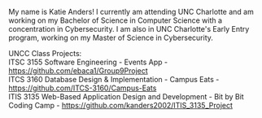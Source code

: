 My name is Katie Anders! I currently am attending UNC Charlotte and am working on my Bachelor of Science in Computer Science with a concentration in Cybersecurity. I am also in UNC Charlotte's Early Entry program, working on my Master of Science in Cybersecurity.

UNCC Class Projects: \
ITSC 3155 Software Engineering - Events App - https://github.com/ebaca1/Group9Project \
ITCS 3160 Database Design & Implementation - Campus Eats - https://github.com/ITCS-3160/Campus-Eats \
ITIS 3135 Web-Based Application Design and Development - Bit by Bit Coding Camp - https://github.com/kanders2002/ITIS_3135_Project
